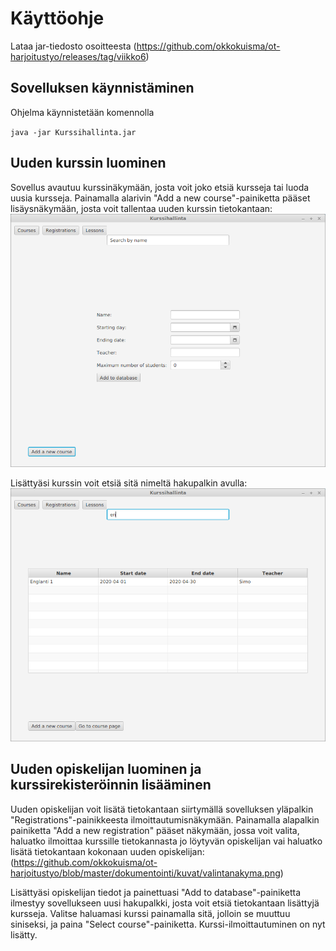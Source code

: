 # Käyttöohje
Lataa jar-tiedosto osoitteesta (https://github.com/okkokuisma/ot-harjoitustyo/releases/tag/viikko6)

## Sovelluksen käynnistäminen
Ohjelma käynnistetään komennolla

`java -jar Kurssihallinta.jar`

## Uuden kurssin luominen
Sovellus avautuu kurssinäkymään, josta voit joko etsiä kursseja tai luoda uusia kursseja. Painamalla alarivin "Add a new course"-painiketta pääset lisäysnäkymään, josta voit tallentaa uuden kurssin tietokantaan:
![Kurssilisäys](https://github.com/okkokuisma/ot-harjoitustyo/blob/master/dokumentointi/kuvat/kurssilisays.png)

Lisättyäsi kurssin voit etsiä sitä nimeltä hakupalkin avulla:
![Kurssietsi](https://github.com/okkokuisma/ot-harjoitustyo/blob/master/dokumentointi/kuvat/kurssietsi.png)

## Uuden opiskelijan luominen ja kurssirekisteröinnin lisääminen
Uuden opiskelijan voit lisätä tietokantaan siirtymällä sovelluksen yläpalkin "Registrations"-painikkeesta ilmoittautumisnäkymään. Painamalla alapalkin painiketta "Add a new registration" pääset näkymään, jossa voit valita, haluatko ilmoittaa kurssille tietokannasta jo löytyvän opiskelijan vai haluatko lisätä tietokantaan kokonaan uuden opiskelijan:
(https://github.com/okkokuisma/ot-harjoitustyo/blob/master/dokumentointi/kuvat/valintanakyma.png)

Lisättyäsi opiskelijan tiedot ja painettuasi "Add to database"-painiketta ilmestyy sovellukseen uusi hakupalkki, josta voit etsiä tietokantaan lisättyjä kursseja. Valitse haluamasi kurssi painamalla sitä, jolloin se muuttuu siniseksi, ja paina "Select course"-painiketta. Kurssi-ilmoittautuminen on nyt lisätty.
